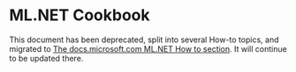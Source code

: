 # ML.NET Cookbook

This document has been deprecated, split into several How-to topics, and migrated to [The docs.microsoft.com ML.NET How to section](https://docs.microsoft.com/en-us/dotnet/machine-learning/how-to-guides/). It will continue to be updated there.